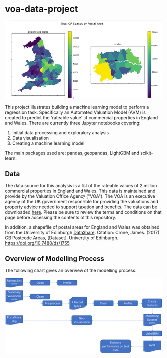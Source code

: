 # voa-data-project



![](CPSpaces.png)

This project illustrates building a machine learning model to perform a regression task.  Specifically an Automated Valuation Model (AVM) is created to predict the 'rateable value' of commercial properties in England and Wales.  There are currently three Jupyter notebooks covering:

1. Initial data processing and exploratory analysis
2. Data visualisation
3. Creating a machine learning model

The main packages used are: pandas, geopandas, LightGBM and scikit-learn.

## Data

The data source for this analysis is a list of the rateable values of 2 million commercial properties in England and Wales.  This data is maintained and provide by the Valuation Office Agency ("VOA").  The VOA is an executive agency of the UK government responsible for providing the valuations and property advice needed to support taxation and benefits.  The data can be downloaded [here](https://voaratinglists.blob.core.windows.net/html/rlidata.htm).  Please be sure to review the terms and conditions on that page before accessing the contents of this repository.

In addition, a shapefile of postal areas for England and Wales was obtained from the University of Edinburgh [DataShare](https://datashare.ed.ac.uk/handle/10283/2405).  Citation:  Crone, James. (2017). GB Postcode Areas, [Dataset]. University of Edinburgh. https://doi.org/10.7488/ds/1755



## Overview of Modelling Process

The following chart gives an overview of the modelling process.



![](processflow.png)




